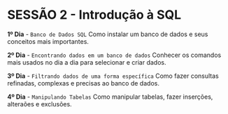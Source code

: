 # SESSÃO 2 - Introdução à SQL

**1º Dia** - `Banco de Dados SQL`
Como instalar um banco de dados e seus conceitos mais importantes.

**2º Dia** - `Encontrando dados em um banco de dados`
Conhecer os comandos mais usados no dia a dia para selecionar e criar dados.

**3º Dia** - `Filtrando dados de uma forma específica`
Como fazer consultas refinadas, complexas e precisas ao banco de dados.

**4º Dia** - `Manipulando Tabelas`
Como manipular tabelas, fazer inserções, alteraões e exclusões.
